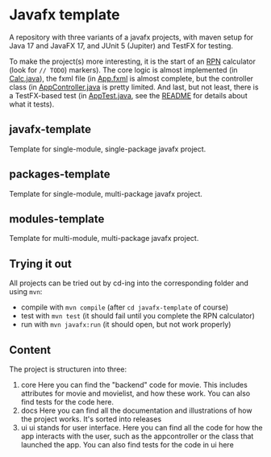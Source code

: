 
<!--
[//]: # ( gitpod deprecated)
 
[//]: # ([![Gitpod Ready-to-Code](https://img.shields.io/badge/Gitpod-Ready--to--Code-blue?logo=gitpod)](https://gitpod.stud.ntnu.no/#https://gitlab.stud.idi.ntnu.no/it1901/javafx-template))
-->

# Javafx template

A repository with three variants of a javafx projects, with maven setup for Java 17 and JavaFX 17, and JUnit 5 (Jupiter) and TestFX for testing.

To make the project(s) more interesting, it is the start of an [RPN](https://en.wikipedia.org/wiki/Reverse_Polish_notation) calculator (look for `// TODO`) markers). The core logic is almost implemented (in [Calc.java](javafx-template/src/main/java/app/Calc.java)), the fxml file (in [App.fxml](javafx-template/src/main/resources/app/App.fxml) is almost complete, but the controller class (in [AppController.java](javafx-template/src/main/java/app/AppController.java) is pretty limited. And last, but not least, there is a TestFX-based test (in [AppTest.java](javafx-template/src/test/java/app/AppTest.java), see the [README](javafx-template/src/test/java/app/README.md) for details about what it tests).

## javafx-template

Template for  single-module, single-package javafx project.

## packages-template

Template for  single-module, multi-package javafx project.

## modules-template

Template for  multi-module, multi-package javafx project.

## Trying it out

All projects can be tried out by cd-ing into the corresponding folder and using `mvn`:

- compile with `mvn compile` (after `cd javafx-template` of course)
- test with `mvn test` (it should fail until you complete the RPN calculator)
- run with `mvn javafx:run` (it should open, but not work properly)


## Content
The project is structuren into three:
1. core
    Here you can find the "backend" code for movie. This includes attributes for movie and movielist, and how these work. You can also find tests for the code here.
2. docs
    Here you can find all the documentation and illustrations of how the project works. It's sorted into releases
3. ui
    ui stands for user interface. Here you can find all the code for how the app interacts with the user, such as the appcontroller or the class that launched the app. You can also find tests for the code in ui here